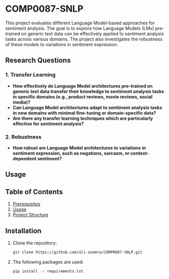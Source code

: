 # COMP0087-SNLP


This project evaluates different Language Model-based approaches for sentiment analysis. The goal is to explore how Language Models (LMs) pre-trained on generic text data can be effectively applied to sentiment analysis tasks across various domains. The project also investigates the robustness of these models to variations in sentiment expression.

## Research Questions

### 1. Transfer Learning
- **How effectively do Language Model architectures pre-trained on generic text data transfer their knowledge to sentiment analysis tasks in specific domains (e.g., product reviews, movie reviews, social media)?**
- **Can Language Model architectures adapt to sentiment analysis tasks in new domains with minimal fine-tuning or domain-specific data?**
- **Are there any transfer learning techniques which are particularly effective for sentiment analysis?**

### 2. Robustness
- **How robust are Language Model architectures to variations in sentiment expression, such as negations, sarcasm, or context-dependent sentiment?**

## Usage

## Table of Contents

1. [Prerequisites](#installation)
2. [Usage](#usage)
3. [Project Structure](#project-structure)

## Installation

1. Clone the repository:

   ```bash
   git clone https://github.com/ali-soomro/COMP0087-SNLP.git
   
2. The following packages are used:

   ```bash
   pip install -r requirements.txt
